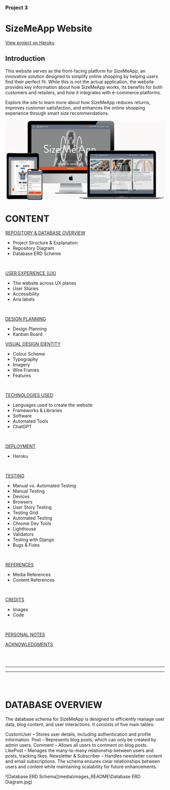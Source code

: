 ### Project 3 

# SizeMeApp Website 

[View project on Heroku](#) 

## Introduction 

This website serves as the front-facing platform for SizeMeApp, an innovative solution designed to simplify online shopping by helping users find their perfect fit. While this is not the actual application, the website provides key information about how SizeMeApp works, its benefits for both customers and retailers, and how it integrates with e-commerce platforms. 

Explore the site to learn more about how SizeMeApp reduces returns, improves customer satisfaction, and enhances the online shopping experience through smart size recommendations. 

![Screenshot of the website on multi devices](media/images_README/Multiscreen.png)

# CONTENT

[REPOSITORY & DATABASE OVERVIEW](#repository-&-database-overview)
- Project Structure & Explanation
- Repository Diagram
- Database ERD Scheme
<br>

[USER EXPERIENCE (UX)](#user-experience)
- The website across UX planes
- User Stories
- Accessibility
- Aria labels
<br>

[DESIGN PLANNING](#design-planning)
- Design Planning
- Kanban Board

[VISUAL DESIGN IDENTITY](#visual-design-identity)
- Colour Scheme
- Typography
- Imagery
- Wire Frames
- Features
<br>

[TECHNOLOGIES USED](#technologies-used)
- Languages used to create the website
- Frameworks & Libraries
- Software
- Automated Tools
- ChatGPT
<br>

[DEPLOYMENT](#deployment)
- Heroku
<br>

[TESTING](#testing)
- Manual vs. Automated Testing
- Manual Testing
- Devices
- Browsers
- User Story Testing
- Testing Grid
- Automated Testing
- Chrome Dev Tools
- Lighthouse
- Validators
- Testing with Django
- Bugs & Fixes
<br>

[REFERENCES](#references)
- Media References
- Content References
<br>

[CREDITS](#credits)
- Images
- Code
<br>

[PERSONAL NOTES](#personal-notes)

[ACKNOWLEDGMENTS](#acknowledgments)

<br>
<br>
<hr>
<hr>
<br>
<br>

# DATABASE OVERVIEW

The database schema for SizeMeApp is designed to efficiently manage user data, blog content, and user interactions. It consists of five main tables:

CustomUser – Stores user details, including authentication and profile information.
Post – Represents blog posts, which can only be created by admin users.
Comment – Allows all users to comment on blog posts.
LikePost – Manages the many-to-many relationship between users and posts, tracking likes.
Newsletter & Subscriber – Handles newsletter content and email subscriptions.
The schema ensures clear relationships between users and content while maintaining scalability for future enhancements.

![Database ERD Schema](media\images_README\Database ERD Diagram.jpg)


